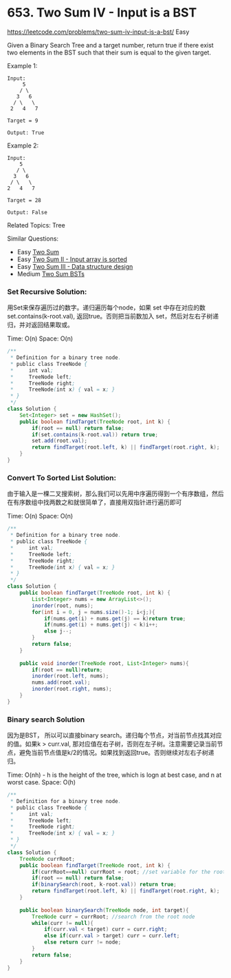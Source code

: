 # 653. Two Sum IV - Input is a BST
<https://leetcode.com/problems/two-sum-iv-input-is-a-bst/>
Easy

Given a Binary Search Tree and a target number, return true if there exist two elements in the BST such that their sum is equal to the given target.

Example 1:

    Input: 
         5
        / \
       3   6
      / \   \
     2   4   7

    Target = 9

    Output: True
 

Example 2:

    Input: 
        5
       / \
      3   6
     / \   \
    2   4   7

    Target = 28

    Output: False

Related Topics: Tree

Similar Questions: 
* Easy [Two Sum](https://leetcode.com/problems/two-sum/)
* Easy [Two Sum II - Input array is sorted](https://leetcode.com/problems/two-sum-ii-input-array-is-sorted/)
* Easy [Two Sum III - Data structure design](https://leetcode.com/problems/two-sum-iii-data-structure-design/)
* Medium [Two Sum BSTs](https://leetcode.com/problems/two-sum-bsts/)

### Set Recursive Solution:
用Set来保存遍历过的数字。递归遍历每个node，如果 set 中存在对应的数 set.contains(k-root.val), 返回true。否则把当前数加入 set，然后对左右子树递归，并对返回结果取或。

Time: O(n)
Space: O(n)
```java
/**
 * Definition for a binary tree node.
 * public class TreeNode {
 *     int val;
 *     TreeNode left;
 *     TreeNode right;
 *     TreeNode(int x) { val = x; }
 * }
 */
class Solution {
    Set<Integer> set = new HashSet();
    public boolean findTarget(TreeNode root, int k) {
        if(root == null) return false;
        if(set.contains(k-root.val)) return true;
        set.add(root.val);
        return findTarget(root.left, k) || findTarget(root.right, k);
    }
}
```

### Convert To Sorted List Solution: 
由于输入是一棵二叉搜索树，那么我们可以先用中序遍历得到一个有序数组，然后在有序数组中找两数之和就很简单了，直接用双指针进行遍历即可

Time: O(n)
Space: O(n)

```java
/**
 * Definition for a binary tree node.
 * public class TreeNode {
 *     int val;
 *     TreeNode left;
 *     TreeNode right;
 *     TreeNode(int x) { val = x; }
 * }
 */
class Solution {
    public boolean findTarget(TreeNode root, int k) {
        List<Integer> nums = new ArrayList<>();
        inorder(root, nums);
        for(int i = 0, j = nums.size()-1; i<j;){
            if(nums.get(i) + nums.get(j) == k)return true;
            if(nums.get(i) + nums.get(j) < k)i++;
            else j--;
        }
        return false;
    }
    
    public void inorder(TreeNode root, List<Integer> nums){
        if(root == null)return;
        inorder(root.left, nums);
        nums.add(root.val);
        inorder(root.right, nums);
    }
}
```

### Binary search Solution
因为是BST， 所以可以直接binary search。递归每个节点，对当前节点找其对应的值。如果k > curr.val, 那对应值在右子树，否则在左子树。注意需要记录当前节点，避免当前节点值是k/2的情况。如果找到返回true。否则继续对左右子树递归。

Time: O(nh) - h is the height of the tree, which is logn at best case, and n at worst case.
Space: O(h)
```java
/**
 * Definition for a binary tree node.
 * public class TreeNode {
 *     int val;
 *     TreeNode left;
 *     TreeNode right;
 *     TreeNode(int x) { val = x; }
 * }
 */
class Solution {
    TreeNode currRoot;
    public boolean findTarget(TreeNode root, int k) {
        if(currRoot==null) currRoot = root; //set variable for the root of this tree
        if(root == null) return false;
        if(binarySearch(root, k-root.val)) return true;
        return findTarget(root.left, k) || findTarget(root.right, k);
    }
    
    public boolean binarySearch(TreeNode node, int target){
        TreeNode curr = currRoot; //search from the root node
        while(curr != null){
            if(curr.val < target) curr = curr.right;
            else if(curr.val > target) curr = curr.left;
            else return curr != node;
        }
        return false;
    }
}
```
